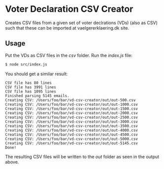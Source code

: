 # Voter Declaration CSV Creator

Creates CSV files from a given set of voter declrations (VDs) (also as CSV) such that these can be imported at vaelgererklaering.dk site.

## Usage

Put the VDs as CSV files in the *csv* folder. Run the *index.js* file:

```bash
$ node src/index.js
```

You should get a similar result:

```
CSV file has 80 lines
CSV file has 3991 lines
CSV file has 1095 lines
Finished parsing 5145 emails.
Creating CSV: /Users/foo/bar/vd-csv-creator/out/out-500.csv
Creating CSV: /Users/foo/bar/vd-csv-creator/out/out-1000.csv
Creating CSV: /Users/foo/bar/vd-csv-creator/out/out-1500.csv
Creating CSV: /Users/foo/bar/vd-csv-creator/out/out-2000.csv
Creating CSV: /Users/foo/bar/vd-csv-creator/out/out-2500.csv
Creating CSV: /Users/foo/bar/vd-csv-creator/out/out-3000.csv
Creating CSV: /Users/foo/bar/vd-csv-creator/out/out-3500.csv
Creating CSV: /Users/foo/bar/vd-csv-creator/out/out-4000.csv
Creating CSV: /Users/foo/bar/vd-csv-creator/out/out-4500.csv
Creating CSV: /Users/foo/bar/vd-csv-creator/out/out-5000.csv
Creating CSV: /Users/foo/bar/vd-csv-creator/out/out-5145.csv
Done!
```

The resulting CSV files will be written to the *out* folder as seen in the output above.
